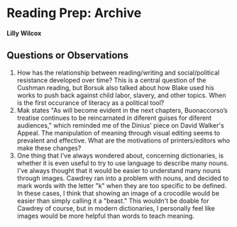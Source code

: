 # Reading Prep: Archive

#### Lilly Wilcox

## Questions or Observations

1. How has the relationship between reading/writing and social/political resistance developed over time? This is a central question of the Cushman reading, but Borsuk also talked about how Blake used his works to push back against child labor, slavery, and other topics. When is the first occurance of literacy as a political tool?
2. Mak states "As will become evident in the next chapters, Buonaccorso’s treatise continues to be reincarnated in diferent guises for diferent audiences," which reminded me of the Dinius' piece on David Walker's Appeal. The manipulation of meaning through visual editing seems to prevalent and effective. What are the motivations of printers/editors who make these changes? 
3. One thing that I've always wondered about, concerning dictionaries, is whether it is even useful to try to use language to describe many nouns. I've always thought that it would be easier to understand many nouns through images. Cawdrey ran into a problem with nouns, and decided to mark words with the letter "k" when they are too specific to be defined. In these cases, I think that showing an image of a crocodile would be easier than simply calling it a "beast." This wouldn't be doable for Cawdrey of course, but in modern dictionaries, I personally feel like images would be more helpful than words to teach meaning. 
